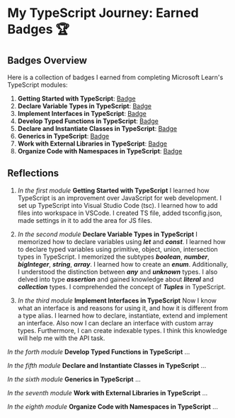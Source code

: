 # My TypeScript Journey: Earned Badges 🏆

## Badges Overview

Here is a collection of badges I earned from completing Microsoft Learn's TypeScript modules:

1. **Getting Started with TypeScript**: [Badge](https://learn.microsoft.com/api/achievements/share/en-us/67239660/8RG5VVUW?sharingId=C0E00C5750816ACC)
2. **Declare Variable Types in TypeScript**: [Badge](https://learn.microsoft.com/api/achievements/share/en-us/67239660/9NSMVCGU?sharingId=C0E00C5750816ACC)
3. **Implement Interfaces in TypeScript**: [Badge](https://learn.microsoft.com/api/achievements/share/en-us/67239660/CWTVGNQ9?sharingId=C0E00C5750816ACC)
4. **Develop Typed Functions in TypeScript**: [Badge](badge-link)
5. **Declare and Instantiate Classes in TypeScript**: [Badge](badge-link)
6. **Generics in TypeScript**: [Badge](badge-link)
7. **Work with External Libraries in TypeScript**: [Badge](badge-link)
8. **Organize Code with Namespaces in TypeScript**: [Badge](badge-link)

## Reflections

1. *In the first module* **Getting Started with TypeScript** I learned how TypeScript is an improvement over JavaScript for web development. I set up TypeScript into Visual Studio Code (tsc). I learned how to add files into workspace in VSCode. I created TS file, added tsconfig.json, made settings in it to add the area for JS files.

2. *In the second module* **Declare Variable Types in TypeScript** I memorized how to declare variables using ***let*** and ***const***. I learned how to declare typed variables using primitive, object, union, intersection types in TypeScript. I memorized the subtypes ***boolean***, ***number***, ***bigInteger***, ***string***, ***array***. I learned how to create an ***enum***. Additionally, I understood the distinction between ***any*** and ***unknown*** types. I also delved into type ***assertion*** and gained knowledge about ***literal*** and ***collection*** types. I comprehended the concept of ***Tuples*** in TypeScript.

3. *In the third module* **Implement Interfaces in TypeScript** Now I know what an interface is and reasons for using it, and how it is different from a type alias. I learned how to declare, instantiate, extend and implement an interface. Also now I can declare an interface with custom array types. Furthermore, I can create indexable types. I think this knowledge will help me with the API task.

*In the forth module* **Develop Typed Functions in TypeScript** ...

*In the fifth module* **Declare and Instantiate Classes in TypeScript** ...

*In the sixth module* **Generics in TypeScript** ...

*In the seventh module* **Work with External Libraries in TypeScript** ...

*In the eighth module* **Organize Code with Namespaces in TypeScript** ...
